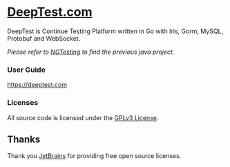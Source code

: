 # [DeepTest.com](http://deeptest.com)
DeepTest is Continue Testing Platform written in Go with Iris, Gorm, MySQL, Protobuf and WebSocket. 

*Please refer to [NGTesting](https://github.com/aaronchen2k/ngtesting-platform) to find the previous java project.*

### User Guide
https://deeptest.com

### Licenses
All source code is licensed under the [GPLv3 License](LICENSE.md).

## Thanks
Thank you [JetBrains](https://www.jetbrains.com) for providing free open source licenses.
